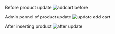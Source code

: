Before product update
![addcart before](https://user-images.githubusercontent.com/91000837/230967457-6a3f5f07-f23d-47ff-b8b4-7ced8efecf5c.PNG)

Admin pannel of product update
![update add cart](https://user-images.githubusercontent.com/91000837/230966825-71b96e50-2635-40d4-9b25-03c9bb1e6c07.PNG)

After inserting product
![after update](https://user-images.githubusercontent.com/91000837/230967681-f609da0f-659e-4478-935a-d0090b430df2.PNG)

